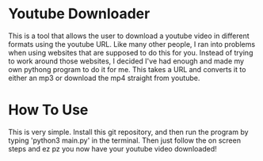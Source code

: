 # Youtube Downloader
This is a tool that allows the user to download a youtube video in different formats using the youtube URL. Like many other people, I ran into problems when using websites that are supposed to do this for you. Instead of trying to work around those websites, I decided I've had enough and made my own pythong program to do it for me. This takes a URL and converts it to either an mp3 or download the mp4 straight from youtube.

# How To Use
This is very simple. Install this git repository, and then run the program by typing 'python3 main.py' in the terminal. Then just follow the on screen steps and ez pz you now have your youtube video downloaded!
